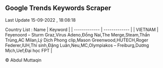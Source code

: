 

## Google Trends Keywords Scraper 
 
Last Update 15-09-2022 , 18:08:18

Country List :
 Name  | Keyword |
| ------------- | ------------- |
| VIETNAM | Feyenoord – Sturm Graz,Virus Adeno,Đồng Nai,The Merge,Steam,Thần Trùng,AC Milan,Lý Dịch Phong clip,Mason Greenwood,HUTECH,Roger Federer,IUH,Thí sinh,Đặng Luân,Neu,MC,Olympiakos – Freiburg,Dương Mịch,Uef,Đại học FPT |



© Abdul Muttaqin 
